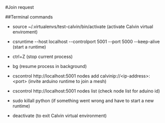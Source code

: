 #Join request

##Terminal commands

-   source \~/.virtualenvs/test-calvin/bin/activate (activate Calvin
    virtual enviroment)

-   csruntime --host localhost --controlport 5001 --port 5000
    --keep-alive (start a runtime)

-   ctrl+Z (stop current process)

-   bg (resume process in background)

-   cscontrol http://localhost:5001 nodes add
    calvinip://&lt;ip-address&gt;:&lt;port&gt; (invite arduino runtime
    to join a mesh)
    
-   cscontrol http://localhost:5001 nodes list (check node list for aduino id)

-   sudo killall python (if something went wrong and have to start a
    new runtime)

-   deactivate (to exit Calvin virtual environment)
